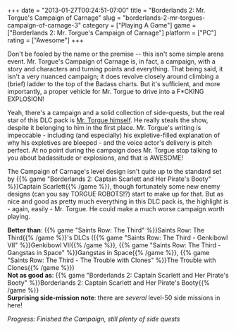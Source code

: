 +++
date = "2013-01-27T00:24:51-07:00"
title = "Borderlands 2: Mr. Torgue's Campaign of Carnage"
slug = "borderlands-2-mr-torgues-campaign-of-carnage-3"
category = ["Playing A Game"]
game = ["Borderlands 2: Mr. Torgue's Campaign of Carnage"]
platform = ["PC"]
rating = ["Awesome"]
+++

Don't be fooled by the name or the premise -- this isn't some simple arena event.  Mr. Torgue's Campaign of Carnage is, in fact, a campaign, with a story and characters and turning points and everything.  That being said, it isn't a very nuanced campaign; it does revolve closely around climbing a (brief) ladder to the top of the Badass charts.  But it's sufficient, and more importantly, a proper vehicle for Mr. Torgue to drive into a F\*CKING EXPLOSION!

Yeah, there's a campaign and a solid collection of side-quests, but the real star of this DLC pack is <a href="http://www.youtube.com/watch?v=d_sy4tXtjjY">Mr. Torgue himself</a>.  He really steals the show, despite it belonging to him in the first place.  Mr. Torgue's writing is impeccable - including (and especially) his expletive-filled explanation of why his expletives are bleeped - and the voice actor's delivery is pitch perfect.  At no point during the campaign does Mr. Torgue stop talking to you about badassitude or explosions, and that is AWESOME!

The Campaign of Carnage's level design isn't quite up to the standard set by {{% game "Borderlands 2: Captain Scarlett and Her Pirate's Booty" %}}Captain Scarlett{{% /game %}}, though fortunately some new enemy designs (can you say TORGUE ROBOTS!?) start to make up for that.  But as nice and good as pretty much everything in this DLC pack is, the highlight is - again, easily - Mr. Torgue.  He could make a much worse campaign worth playing.

<b>Better than</b>: {{% game "Saints Row: The Third" %}}Saints Row: The Third{{% /game %}}'s DLCs ({{% game "Saints Row: The Third - Genkibowl VII" %}}Genkibowl VII{{% /game %}}, {{% game "Saints Row: The Third - Gangstas in Space" %}}Gangstas in Space{{% /game %}}, {{% game "Saints Row: The Third - The Trouble with Clones" %}}The Trouble with Clones{{% /game %}})  
<b>Not as good as</b>: {{% game "Borderlands 2: Captain Scarlett and Her Pirate's Booty" %}}Borderlands 2: Captain Scarlett and Her Pirate's Booty{{% /game %}}  
<b>Surprising side-mission note</b>: there are <i>several</i> level-50 side missions in here!

<i>Progress: Finished the Campaign, still plenty of side quests</i>